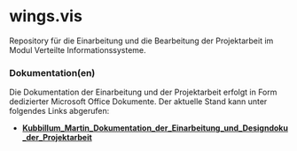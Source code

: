# wings.vis 

Repository für die Einarbeitung und die Bearbeitung der Projektarbeit im Modul Verteilte Informationssysteme.

### Dokumentation(en)
Die Dokumentation der Einarbeitung und der Projektarbeit erfolgt in Form dedizierter Microsoft Office Dokumente.
Der aktuelle Stand kann unter folgendes Links abgerufen:

* **[Kubbillum_Martin_Dokumentation_der_Einarbeitung_und_Designdoku_der_Projektarbeit](https://studhswismarde.sharepoint.com/:w:/s/VerteilteInformationssysteme755/EehfJpN4yZZKisdVfvI8UsEBz7VNO68YVLkYPThX-lSnqQ?e=xcy44L)**


